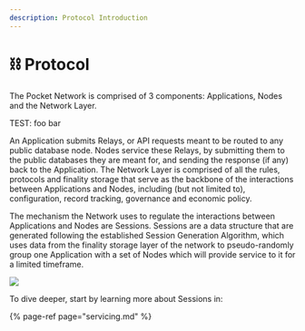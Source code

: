 ```yaml
---
description: Protocol Introduction
---
```


# ⛓ Protocol

The Pocket Network is comprised of 3 components: Applications, Nodes and the Network Layer. 

TEST: foo bar

An Application submits Relays, or API requests meant to be routed to any public database node. Nodes service these Relays, by submitting them to the public databases they are meant for, and sending the response \(if any\) back to the Application. The Network Layer is comprised of all the rules, protocols and finality storage that serve as the backbone of the interactions between Applications and Nodes, including \(but not limited to\), configuration, record tracking, governance and economic policy. 

The mechanism the Network uses to regulate the interactions between Applications and Nodes are Sessions. Sessions are a data structure that are generated following the established Session Generation Algorithm, which uses data from the finality storage layer of the network to pseudo-randomly group one Application with a set of Nodes which will provide service to it for a limited timeframe.

![](../../.gitbook/assets/mainet_architecture.png)

To dive deeper, start by learning more about Sessions in:

{% page-ref page="servicing.md" %}

